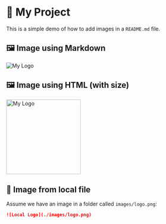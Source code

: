 # 🚀 My Project

This is a simple demo of how to add images in a `README.md` file.

## 🖼️ Image using Markdown

![My Logo](https://upload.wikimedia.org/wikipedia/commons/a/ab/Logo_TV_2015.png)

## 🖼️ Image using HTML (with size)

<img src="https://upload.wikimedia.org/wikipedia/commons/a/ab/Logo_TV_2015.png" alt="My Logo" width="200"/>

## 📂 Image from local file

Assume we have an image in a folder called `images/logo.png`:

```md
![Local Logo](./images/logo.png)
